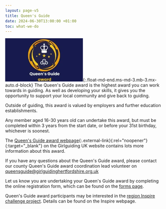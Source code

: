 ```yaml
---
layout: page-v5
title: Queen's Guide
date: 2024-06-30T13:00:00 +01:00
toc: what-we-do
---
```

![Queen's Guide award logo](/assets/images/2024/05/qga.webp){:.float-md-end.ms-md-3.mb-3.mx-auto.d-block}
The Queen's Guide award is the highest award you can work towards in guiding.  As well as developing your skills, it gives you the opportunity to support your local community and give back to guiding.

Outside of guiding, this award is valued by employers and further education establishments.

Any member aged 16-30 years old can undertake this award, but must be completed within 3 years from the start date, or before your 31st birthday, whichever is soonest.

The [Queen's Guide award webpage](https://www.girlguiding.org.uk/what-we-do/our-badges-and-activities/badge-finder/queens-guide-award/){:.external-link}{:rel="noopener"}{:target="_blank"} on the Girlguiding UK website contains lots more information about this award.

If you have any questions about the Queen's Guide award, please contact our county Queen's Guide award coordination lead volunteer on <queensguide@girlguidinghertfordshire.org.uk>

Let us know you are undertaking your Queen's Guide award by completing the online registration form, which can be found on the [forms page](/about-us/resources/#queens-guide-award-registration-form).

Queen's Guide award participants may be interested in the [region Inspire challenge project](../inspire/#inspirechallenge). Details can be found on the Inspire webpage.
